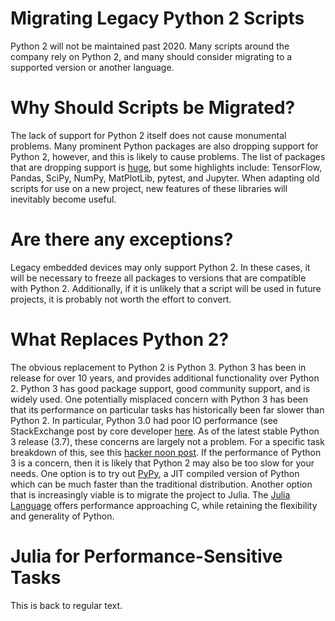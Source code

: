 # Migrating Legacy Python 2 Scripts

Python 2 will not be maintained past 2020. Many scripts around the company rely on Python 2, and many should consider migrating to a supported version or another language.

# Why Should Scripts be Migrated?
The lack of support for Python 2 itself does not cause monumental problems. Many prominent Python packages are also dropping support for Python 2, however, and this is likely to cause problems. The list of packages that are dropping support is [huge](https://python3statement.org/), but some highlights include: TensorFlow, Pandas, SciPy, NumPy, MatPlotLib, pytest, and Jupyter. When adapting old scripts for use on a new project, new features of these libraries will inevitably become useful.

# Are there any exceptions?
Legacy embedded devices may only support Python 2. In these cases, it will be necessary to freeze all packages to versions that are compatible with Python 2. Additionally, if it is unlikely that a script will be used in future projects, it is probably not worth the effort to convert.

# What Replaces Python 2?
The obvious replacement to Python 2 is Python 3. Python 3 has been in release for over 10 years, and provides additional functionality over Python 2. Python 3 has good package support, good community support, and is widely used. One potentially misplaced concern with Python 3 has been that its performance on particular tasks has historically been far slower than Python 2. In particular, Python 3.0 had poor IO performance (see StackExchange post by core developer [here](https://softwareengineering.stackexchange.com/questions/63859/why-do-people-hesitate-to-use-python-3). As of the latest stable Python 3 release (3.7), these concerns are largely not a problem. For a specific task breakdown of this, see this [hacker noon post](https://hackernoon.com/which-is-the-fastest-version-of-python-2ae7c61a6b2b). If the performance of Python 3 is a concern, then it is likely that Python 2 may also be too slow for your needs. One option is to try out [PyPy](https://pypy.org/), a JIT compiled version of Python which can be much faster than the traditional distribution. Another option that is increasingly viable is to migrate the project to Julia. The [Julia Language](https://julialang.org/) offers performance approaching C, while retaining the flexibility and generality of Python.

# Julia for Performance-Sensitive Tasks

This is back to regular text.

